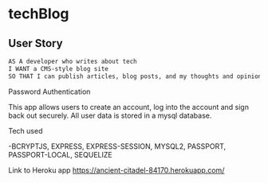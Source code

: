 # techBlog

## User Story

```md
AS A developer who writes about tech
I WANT a CMS-style blog site
SO THAT I can publish articles, blog posts, and my thoughts and opinions
```

Password Authentication

This app allows users to create an account, log into the account and sign back out securely. All user data is stored in a mysql
database.

Tech used

-BCRYPTJS, EXPRESS, EXPRESS-SESSION, MYSQL2, PASSPORT, PASSPORT-LOCAL, SEQUELIZE

Link to Heroku app
https://ancient-citadel-84170.herokuapp.com/
